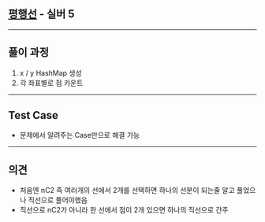 ## [평행선](https://www.acmicpc.net/problem/2358) - 실버 5

---

## 풀이 과정
1. x / y HashMap 생성
2. 각 좌표별로 점 카운트

---

## Test Case
- 문제에서 알려주는 Case만으로 해결 가능

---

## 의견
- 처음엔 nC2 즉 여러개의 선에서 2개를 선택하면 하나의 선분이 되는줄 알고 풀었으나 직선으로 풀어야했음
- 직선으로 nC2가 아니라 한 선에서 점이 2개 있으면 하나의 직선으로 간주